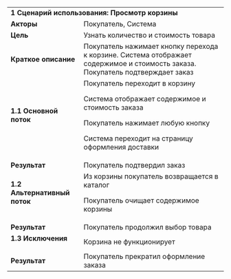 <table>
  <tr>
   <td colspan="2" ><strong>1 Сценарий использования: Просмотр корзины</strong>
   </td>
  </tr>
  <tr>
   <td><strong>Акторы</strong>
   </td>
   <td>Покупатель, Система
   </td>
  </tr>
  <tr>
   <td><strong>Цель</strong>
   </td>
   <td>Узнать количество и стоимость товара
   </td>
  </tr>
  <tr>
   <td><strong>Краткое описание</strong>
   </td>
   <td>Покупатель нажимает кнопку перехода к корзине. Система отображает содержимое и стоимость заказа. Покупатель подтверждает заказ
   </td>
  </tr>
  <tr>
   <td><strong>1.1 Основной поток</strong>
<p>
<strong> </strong>
   </td>
   <td>Покупатель переходит в корзину
<p>
Система отображает содержимое и стоимость заказа
<p>
Покупатель нажимает любую кнопку
<p>
Система переходит на страницу оформления доставки
   </td>
  </tr>
  <tr>
   <td><strong>Результат</strong>
   </td>
   <td>Покупатель подтвердил заказ
   </td>
  </tr>
  <tr>
   <td><strong>1.2 Альтернативный поток</strong>
<p>
<strong> </strong>
   </td>
   <td>Из корзины покупатель возвращается в каталог
<p>
Покупатель очищает содержимое корзины
<p>
 
   </td>
  </tr>
  <tr>
   <td><strong>Результат</strong>
   </td>
   <td>Покупатель продолжил выбор товара
   </td>
  </tr>
  <tr>
   <td><strong>1.3 Исключения</strong>
<p>
<strong> </strong>
   </td>
   <td>Корзина не функционирует
   </td>
  </tr>
  <tr>
   <td><strong>Результат</strong>
   </td>
   <td>Покупатель прекратил оформление заказа
   </td>
  </tr>
</table>